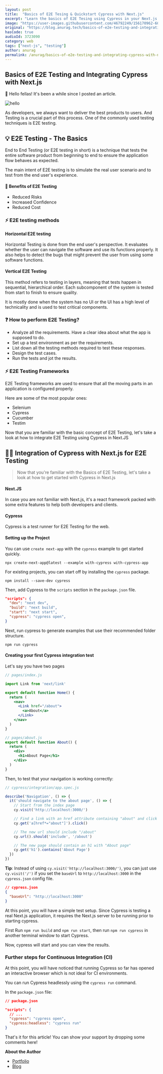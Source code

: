 ```yaml
---
layout: post
title:  "Basics of E2E Tesing & Quickstart Cypress with Next.js"
excerpt: "Learn the basics of E2E Tesing using Cypress in your Next.js app from this start guide!"
image: "https://user-images.githubusercontent.com/46792249/156170962-605f6ce9-2924-411b-8d39-888c351d0ada.png"
original: "https://blog.anurag.tech/basics-of-e2e-testing-and-integrating-cypress-with-nextjs"
hasCode: true
audioId: 3723090
category: web
tags: ["next-js", "testing"]
author: anurag
permalink: /anurag/basics-of-e2e-testing-and-integrating-cypress-with-next-js
---
```


## Basics of E2E Testing and Integrating Cypress with Next.js

👋 Hello fellas! It's been a while since I posted an article. 

![hello](https://media.giphy.com/media/3ornk57KwDXf81rjWM/giphy.gif)

As developers, we always want to deliver the best products to users. And Testing is a crucial part of this process. One of the commonly used testing techniques is E2E testing.

## 💡 E2E Testing - The Basics

End to End Testing (or E2E testing in short) is a technique that tests the entire software product from beginning to end to ensure the application flow behaves as expected. 

The main intent of E2E testing is to simulate the real user scenario and to test from the end user's experience.

#### 📃 Benefits of E2E Testing

- Reduced Risks
- Increased Confidence
- Reduced Cost

### ⚡ E2E testing methods

#### Horizontal E2E testing

Horizontal Testing is done from the end user's perspective. It evaluates whether the user can navigate the software and use its functions properly. It also helps to detect the bugs that might prevent the user from using some software functions.

#### Vertical E2E Testing

This method refers to testing in layers, meaning that tests happen in sequential, hierarchical order. Each subcomponent of the system is tested from start to finish to ensure quality.

It is mostly done when the system has no UI or the UI has a high level of technicality and is used to test critical components.

### ❓ How to perform E2E Testing?

- Analyze all the requirements. Have a clear idea about what the app is supposed to do.
- Set up a test environment as per the requirements.
- List down all the testing methods required to test these responses.
- Design the test cases.
- Run the tests and jot the results.

### ⚡ E2E Testing Frameworks

E2E Testing frameworks are used to ensure that all the moving parts in an application is configured properly.

Here are some of the most popular ones:

- Selenium
- Cypress
- Cucumber
- Testim

Now that you are familiar with the basic concept of E2E Testing, let's take a look at how to integrate E2E Testing using Cypress in Next.JS

## 👨‍💻 Integration of Cypress with Next.js for E2E Testing

> Now that you're familiar with the Basics of E2E Testing, let's take a look at how to get started with Cypress in Next.js

#### Next.JS

In case you are not familiar with Next.js, it's a react framework packed with some extra features to help both developers and clients.

#### Cypress

Cypress is a test runner for E2E Testing for the web.

#### Setting up the Project

You can use `create next-app` with the `cypress` example to get started quickly.

```shell
npx create-next-app@latest --example with-cypress with-cypress-app 
```

For existing projects, you can start off by installing the `cypress` package.

```shell
npm install --save-dev cypress
```

Then, add Cypress to the `scripts` section in the `package.json` file.

```json
"scripts": {
  "dev": "next dev",
  "build": "next build",
  "start": "next start",
  "cypress": "cypress open",
}
```

Next, run cypress to generate examples that use their recommended folder structure.

```shell
npm run cypress
```

#### Creating your first Cypress integration test

Let's say you have two pages
```jsx
// pages/index.js

import Link from 'next/link'

export default function Home() {
  return (
    <nav>
      <Link href="/about">
        <a>About</a>
      </Link>
    </nav>
  )
}
```

```jsx
// pages/about.js
export default function About() {
  return (
    <div>
      <h1>About Page</h1>
    </div>
  )
}
```

Then, to test that your navigation is working correctly:

```jsx
// cypress/integration/app.spec.js

describe('Navigation', () => {
  it('should navigate to the about page', () => {
    // Start from the index page
    cy.visit('http://localhost:3000/')

    // Find a link with an href attribute containing "about" and click it
    cy.get('a[href*="about"]').click()

    // The new url should include "/about"
    cy.url().should('include', '/about')

    // The new page should contain an h1 with "About page"
    cy.get('h1').contains('About Page')
  })
})
```

**Tip**: Instead of using `cy.visit('http://localhost:3000/')`, you can just use `cy.visit('/')` if you set the `baseUrl` to `http://localhost:3000` in the `cypress.json` config file.

```json
// cypress.json 
{
  "baseUrl": "http://localhost:3000"
}
```

At this point, you will have a simple test setup. Since Cypress is testing a real Next.js application, it requires the Next.js server to be running prior to starting cypress.

First Run `npm run build` and `npm run start`, then run `npm run cypress` in another terminal window to start Cypress.

Now, cypress will start and you can view the results.

### Further steps for Continuous Integration (CI)

At this point, you will have noticed that running Cypress so far has opened an interactive browser which is not ideal for CI environments.

You can run Cypress headlessly using the `cypress run` command. 

In the `package.json` file:

```json
// package.json

"scripts": {
  // ...
  "cypress": "cypress open",
  "cypress:headless": "cypress run"
}
```

That's it for this article! You can show your support by dropping some comments here!

**About the Author**

- [Portfolio](https://anurag.tech)
- [Blog](https://blog.anurag.tech)